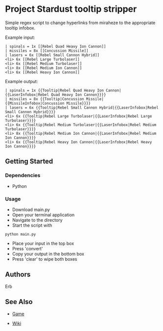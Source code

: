 
# Project Stardust tooltip stripper

Simple regex script to change hyperlinks from miraheze to the appropriate tooltip infobox.

Example input:
```
| spinals = 1x [[Rebel Quad Heavy Ion Cannon]]
| missiles = 8x [[Concussion Missile]]
| lasers = 6x [[Rebel Small Cannon Hybrid]]
<li> 6x [[Rebel Large Turbolaser]]
<li> 6x [[Rebel Medium Turbolaser]]
<li> 8x [[Rebel Medium Ion Cannon]]
<li> 6x [[Rebel Heavy Ion Cannon]]
```

Example output:
```
| spinals = 1x {{Tooltip|Rebel Quad Heavy Ion Cannon|{{LaserInfobox|Rebel Quad Heavy Ion Cannon}}}}
| missiles = 8x {{Tooltip|Concussion Missile|{{MissileInfobox|Concussion Missile}}}}
| lasers = 6x {{Tooltip|Rebel Small Cannon Hybrid|{{LaserInfobox|Rebel Small Cannon Hybrid}}}}
<li> 6x {{Tooltip|Rebel Large Turbolaser|{{LaserInfobox|Rebel Large Turbolaser}}}}
<li> 6x {{Tooltip|Rebel Medium Turbolaser|{{LaserInfobox|Rebel Medium Turbolaser}}}}
<li> 8x {{Tooltip|Rebel Medium Ion Cannon|{{LaserInfobox|Rebel Medium Ion Cannon}}}}
<li> 6x {{Tooltip|Rebel Heavy Ion Cannon|{{LaserInfobox|Rebel Heavy Ion Cannon}}}}
```

## Getting Started


### Dependencies

* Python
  

### Usage

* Download main.py
* Open your terminal application
* Navigate to the directory
* Start the script with
```
python main.py
```
* Place your input in the top box
* Press 'convert'
* Copy your output in the bottom box
* Press 'clear' to wipe both boxes
  

## Authors

Erb

  


## See Also

* [Game](https://www.roblox.com/games/2394257515/Project-Stardust)

* [Wiki](https://projectstardustwiki.miraheze.org/wiki/Main_Page)
